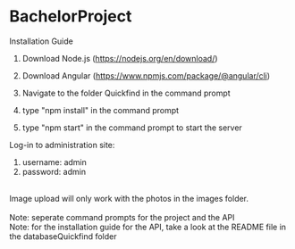 # BachelorProject

Installation Guide

1. Download Node.js (https://nodejs.org/en/download/)

2. Download Angular (https://www.npmjs.com/package/@angular/cli)

3. Navigate to the folder Quickfind in the command prompt

4. type "npm install" in the command prompt

5. type "npm start" in the command prompt to start the server


Log-in to administration site:
1.  username: admin
2.  password: admin

<br>
Image upload will only work with the photos in the images folder.
<br><br>
Note: seperate command prompts for the project and the API <br>
Note: for the installation guide for the API, take a look at the README file in the databaseQuickfind folder
